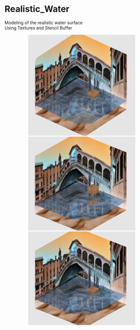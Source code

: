 # Realistic_Water
Modeling of the realistic water surface<br>
Using Textures and Stencil Buffer

<p align="center">
  <img src="https://raw.githubusercontent.com/Mil-m/Realistic_Water/935be1113237e7d0ba1efbd6e91899e302d3e302/Results/1-test.png" width="350"/>
  <img src="https://raw.githubusercontent.com/Mil-m/Realistic_Water/935be1113237e7d0ba1efbd6e91899e302d3e302/Results/2-test.png" width="350"/>
  <img src="https://raw.githubusercontent.com/Mil-m/Realistic_Water/935be1113237e7d0ba1efbd6e91899e302d3e302/Results/3-test.png" width="350"/>
</p>
